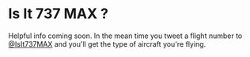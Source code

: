 
Is It 737 MAX ?
===============

Helpful info coming soon. In the mean time you tweet a flight number to [@IsIt737MAX](https://twitter.com/IsIt737MAX) and you'll get the type of aircraft you're flying.

 